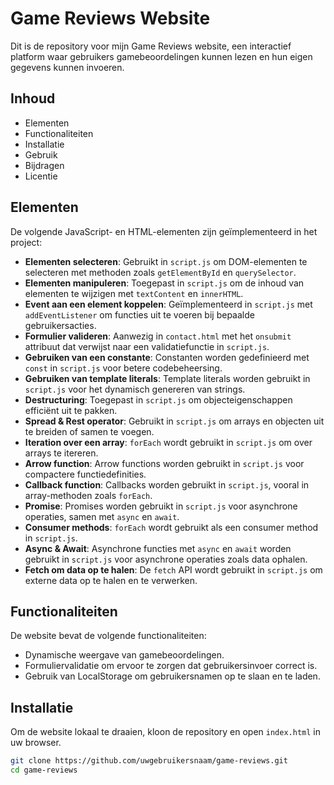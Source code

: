 # Game Reviews Website

Dit is de repository voor mijn Game Reviews website, een interactief platform waar gebruikers gamebeoordelingen kunnen lezen en hun eigen gegevens kunnen invoeren.

## Inhoud

- Elementen
- Functionaliteiten
- Installatie
- Gebruik
- Bijdragen
- Licentie

## Elementen

De volgende JavaScript- en HTML-elementen zijn geïmplementeerd in het project:

- **Elementen selecteren**: Gebruikt in `script.js` om DOM-elementen te selecteren met methoden zoals `getElementById` en `querySelector`.
- **Elementen manipuleren**: Toegepast in `script.js` om de inhoud van elementen te wijzigen met `textContent` en `innerHTML`.
- **Event aan een element koppelen**: Geïmplementeerd in `script.js` met `addEventListener` om functies uit te voeren bij bepaalde gebruikersacties.
- **Formulier valideren**: Aanwezig in `contact.html` met het `onsubmit` attribuut dat verwijst naar een validatiefunctie in `script.js`.
- **Gebruiken van een constante**: Constanten worden gedefinieerd met `const` in `script.js` voor betere codebeheersing.
- **Gebruiken van template literals**: Template literals worden gebruikt in `script.js` voor het dynamisch genereren van strings.
- **Destructuring**: Toegepast in `script.js` om objecteigenschappen efficiënt uit te pakken.
- **Spread & Rest operator**: Gebruikt in `script.js` om arrays en objecten uit te breiden of samen te voegen.
- **Iteration over een array**: `forEach` wordt gebruikt in `script.js` om over arrays te itereren.
- **Arrow function**: Arrow functions worden gebruikt in `script.js` voor compactere functiedefinities.
- **Callback function**: Callbacks worden gebruikt in `script.js`, vooral in array-methoden zoals `forEach`.
- **Promise**: Promises worden gebruikt in `script.js` voor asynchrone operaties, samen met `async` en `await`.
- **Consumer methods**: `forEach` wordt gebruikt als een consumer method in `script.js`.
- **Async & Await**: Asynchrone functies met `async` en `await` worden gebruikt in `script.js` voor asynchrone operaties zoals data ophalen.
- **Fetch om data op te halen**: De `fetch` API wordt gebruikt in `script.js` om externe data op te halen en te verwerken.

## Functionaliteiten

De website bevat de volgende functionaliteiten:
- Dynamische weergave van gamebeoordelingen.
- Formuliervalidatie om ervoor te zorgen dat gebruikersinvoer correct is.
- Gebruik van LocalStorage om gebruikersnamen op te slaan en te laden.

## Installatie

Om de website lokaal te draaien, kloon de repository en open `index.html` in uw browser.

```bash
git clone https://github.com/uwgebruikersnaam/game-reviews.git
cd game-reviews
